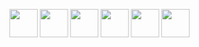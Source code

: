 [<img src="https://upload.wikimedia.org/wikipedia/commons/4/4c/Typescript_logo_2020.svg" width="50px" />][typescript]
[<img src="https://upload.wikimedia.org/wikipedia/commons/9/99/Unofficial_JavaScript_logo_2.svg" width="50px" />][javascript]
[<img src="https://haxe.org/img/haxe-logo.svg" width="50px" />][haxe]
[<img src="https://upload.wikimedia.org/wikipedia/commons/d/d5/Rust_programming_language_black_logo.svg" width="50px" />][rust]
[<img src="https://upload.wikimedia.org/wikipedia/commons/0/08/EmacsIcon.svg" width="50px" />][elisp]
[<img src="https://godotengine.org/themes/godotengine/assets/press/icon_color.svg" width="50px" />][godot]

[javascript]: https://developer.mozilla.org/en-US/docs/Web/JavaScript
[haxe]: https://haxe.org
[raku]: https://raku.org
[elisp]: https://www.gnu.org/software/emacs/manual/html_node/elisp/
[rust]: https://rust-lang.org
[typescript]: https://typescriptlang.org
[godot]: https://godotengine.org

[ruby]: https://www.ruby-lang.org/en/
[txr]: http://nongnu.org/txr
[nim]: https://nim-lang.org
[lisp]: https://common-lisp.net/
[red]: http://red-lang.org
[racket]: https://racket-lang.org
